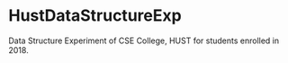 # HustDataStructureExp
Data Structure Experiment of CSE College, HUST for students enrolled in 2018.

